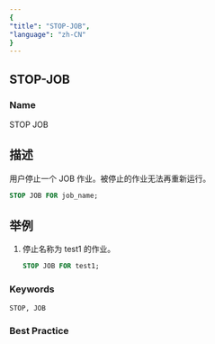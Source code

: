 ```yaml
---
{
"title": "STOP-JOB",
"language": "zh-CN"
}
---
```


## STOP-JOB

### Name

STOP JOB

## 描述

用户停止一个 JOB 作业。被停止的作业无法再重新运行。

```sql
STOP JOB FOR job_name;
```

## 举例

1. 停止名称为 test1 的作业。

   ```sql
   STOP JOB FOR test1;
   ```

### Keywords

    STOP, JOB

### Best Practice

